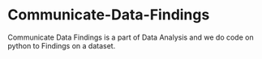 # Communicate-Data-Findings
Communicate Data Findings is a part of Data Analysis and we do code on python to Findings on a dataset.
